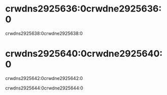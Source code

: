 # crwdns2925636:0crwdne2925636:0

crwdns2925638:0crwdne2925638:0

# crwdns2925640:0crwdne2925640:0

crwdns2925642:0crwdne2925642:0

crwdns2925644:0crwdne2925644:0
